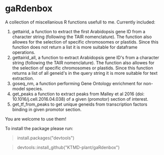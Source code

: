 # gaRdenbox

A collection of miscellanious R functions usefull to me. Currently included:

1. gettairid, a function to extract the first Arabidopsis gene ID from a character string (following the TAIR nomenclature). The function also allowes for the selection of specific chromosomes or plastids. Since this function does not return a list it is more suitable for dataframe operations.
2. gettairid_all, a function to extract Arabidopsis gene ID's from a character string (following the TAIR nomenclature). The function also allowes for the selection of specific chromosomes or plastids. Since this function returns a list of all geneid's in the query string it is more suitable for text extraction.
3. goseq_nm, a function performing Gene Ontology enrichment for non-model species.
4. get_peaks a function to extract peaks from Malley et al 2016 (doi: 10.1016/j.cell.2016.04.038) of  a given (promotor) section of interest.
5. get_tf_from_peaks to get unique geneids from transcription factors binding in given promotor section.


You are welcome to use them!

To install the package please run:

>install.packages("devtools") 

>devtools::install_github("KTMD-plant/gaRdenbox")
